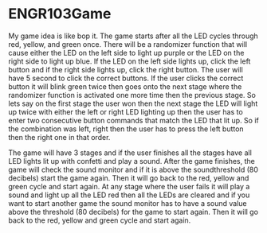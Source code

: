 # ENGR103Game
My game idea is like bop it. 
The game starts after all the LED cycles through red, yellow, and green once. 
There will be a randomizer function that will cause either the LED on the left side to light up purple or the LED on the right side to light up blue. If the LED on the left side lights up, click the left button and if the right side lights up, click the right button. The user will have 5 second to click the correct buttons. If the user clicks the correct button it will blink green twice then goes onto the next stage where the randomizer function is activated one more time then the previous stage. So lets say on the first stage the user won then the next stage the LED will light up twice with either the left or right LED lighting up then the user has to enter two consecutive button commands that match the LED that lit up. So if the combination was left, right then the user has to press the left button then the right one in that order. 

The game will have 3 stages and if the user finishes all the stages have all LED lights lit up with confetti and play a sound. After the game finishes, the game will check the sound monitor and if it is above the soundthreshold (80 decibels) start the game again. Then it will go back to the red, yellow and green cycle and start again.
At any stage where the user fails it will play a sound and light up all the LED red then all the LEDs are cleared and if you want to start another game the sound monitor has to have a sound value above the threshold (80 decibels) for the game to start again. Then it will go back to the red, yellow and green cycle and start again.
